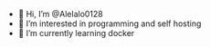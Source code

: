 - 👋 Hi, I’m @Alelalo0128
- 👀 I’m interested in programming and self hosting
- 🌱 I’m currently learning docker
<!---
Alelalo0128/Alelalo0128 is a ✨ special ✨ repository because its `README.md` (this file) appears on your GitHub profile.
You can click the Preview link to take a look at your changes.
--->
